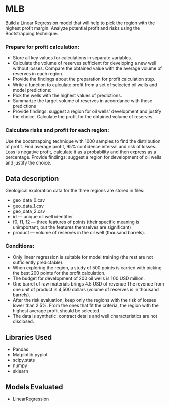 # MLB
Build a Linear Regression model that will help to pick the region with the highest profit margin. Analyze potential profit and risks using the Bootstrapping technique.

### Prepare for profit calculation:
* Store all key values for calculations in separate variables.
* Calculate the volume of reserves sufficient for developing a new well without losses. Compare the obtained value with the average volume of reserves in each region.
* Provide the findings about the preparation for profit calculation step.
* Write a function to calculate profit from a set of selected oil wells and model predictions:
* Pick the wells with the highest values of predictions.
* Summarize the target volume of reserves in accordance with these predictions
* Provide findings: suggest a region for oil wells' development and justify the choice. Calculate the profit for the obtained volume of reserves.

### Calculate risks and profit for each region:
Use the bootstrapping technique with 1000 samples to find the distribution of profit.
Find average profit, 95% confidence interval and risk of losses. Loss is negative profit, calculate it as a probability and then express as a percentage.
Provide findings: suggest a region for development of oil wells and justify the choice.
## Data description
Geological exploration data for the three regions are stored in files: 
* geo_data_0.csv 
* geo_data_1.csv
* geo_data_2.csv
* id — unique oil well identifier 
* f0, f1, f2 — three features of points (their specific meaning is unimportant, but the features themselves are significant) 
* product — volume of reserves in the oil well (thousand barrels).

### Conditions:
* Only linear regression is suitable for model training (the rest are not sufficiently predictable).
* When exploring the region, a study of 500 points is carried with picking the best 200 points for the profit calculation.
* The budget for development of 200 oil wells is 100 USD million.
* One barrel of raw materials brings 4.5 USD of revenue The revenue from one unit of product is 4,500 dollars (volume of reserves is in thousand barrels).
* After the risk evaluation, keep only the regions with the risk of losses lower than 2.5%. From the ones that fit the criteria, the region with the highest average profit should be selected.
* The data is synthetic: contract details and well characteristics are not disclosed.

## Libraries Used
* Pandas
* Matplotlib.pyplot
* scipy.stats
* numpy
* sklearn

## Models Evaluated
* LinearRegression
